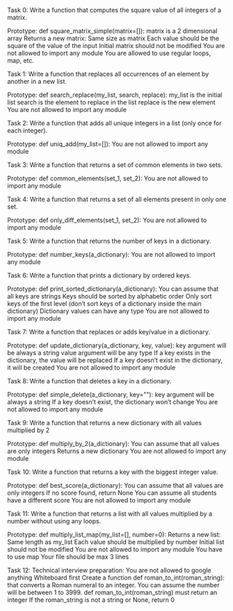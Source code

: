 Task 0:
Write a function that computes the square value of all integers of a matrix.

Prototype: def square_matrix_simple(matrix=[]):
matrix is a 2 dimensional array
Returns a new matrix:
Same size as matrix
Each value should be the square of the value of the input
Initial matrix should not be modified
You are not allowed to import any module
You are allowed to use regular loops, map, etc.

Task 1:
Write a function that replaces all occurrences of an 
element by another in a new list.

Prototype: def search_replace(my_list, search, replace):
my_list is the initial list
search is the element to replace in the list
replace is the new element
You are not allowed to import any module

Task 2:
Write a function that adds all unique integers in a list 
(only once for each integer).

Prototype: def uniq_add(my_list=[]):
You are not allowed to import any module

Task 3:
Write a function that returns a set of common elements in two sets.

Prototype: def common_elements(set_1, set_2):
You are not allowed to import any module

Task 4:
Write a function that returns a set of all elements present in only one set.

Prototype: def only_diff_elements(set_1, set_2):
You are not allowed to import any module

Task 5:
Write a function that returns the number of keys in a dictionary.

Prototype: def number_keys(a_dictionary):
You are not allowed to import any module

Task 6:
Write a function that prints a dictionary by ordered keys.

Prototype: def print_sorted_dictionary(a_dictionary):
You can assume that all keys are strings
Keys should be sorted by alphabetic order
Only sort keys of the first level (don’t sort keys of a dictionary inside the main dictionary)
Dictionary values can have any type
You are not allowed to import any module

Task 7:
Write a function that replaces or adds key/value in a dictionary.

Prototype: def update_dictionary(a_dictionary, key, value):
key argument will be always a string
value argument will be any type
If a key exists in the dictionary, the value will be replaced
If a key doesn’t exist in the dictionary, it will be created
You are not allowed to import any module

Task 8:
Write a function that deletes a key in a dictionary.

Prototype: def simple_delete(a_dictionary, key=""):
key argument will be always a string
If a key doesn’t exist, the dictionary won’t change
You are not allowed to import any module

Task 9:
Write a function that returns a new dictionary with all values multiplied by 2

Prototype: def multiply_by_2(a_dictionary):
You can assume that all values are only integers
Returns a new dictionary
You are not allowed to import any module

Task 10:
Write a function that returns a key with the biggest integer value.

Prototype: def best_score(a_dictionary):
You can assume that all values are only integers
If no score found, return None
You can assume all students have a different score
You are not allowed to import any module

Task 11:
Write a function that returns a list with all values multiplied by a number without using any loops.

Prototype: def multiply_list_map(my_list=[], number=0):
Returns a new list:
  Same length as my_list
  Each value should be multiplied by number
Initial list should not be modified
You are not allowed to import any module
You have to use map
Your file should be max 3 lines

Task 12:
Technical interview preparation:
  You are not allowed to google anything
  Whiteboard first
Create a function def roman_to_int(roman_string):
  that converts a Roman numeral to an integer.
  You can assume the number will be between 1 to 3999.
  def roman_to_int(roman_string) must return an integer
  If the roman_string is not a string or None, return 0
